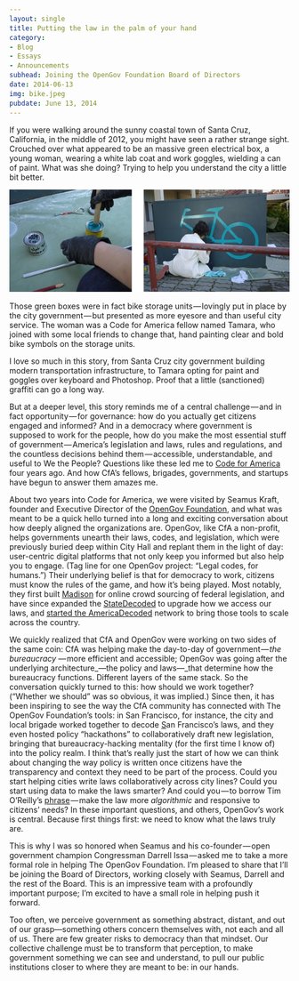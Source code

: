 ```yaml
---
layout: single
title: Putting the law in the palm of your hand
category: 
- Blog
- Essays
- Announcements
subhead: Joining the OpenGov Foundation Board of Directors
date: 2014-06-13
img: bike.jpeg
pubdate: June 13, 2014
---
```

If you were walking around the sunny coastal town of Santa Cruz, California, in the middle of 2012, you might have seen a rather strange sight. Crouched over what appeared to be an massive green electrical box, a young woman, wearing a white lab coat and work goggles, wielding a can of paint. What was she doing? Trying to help you understand the city a little bit better.

![](/img/1__KgScNrv__8UKegbKb7ceKTQ.jpeg)

Those green boxes were in fact bike storage units — lovingly put in place by the city government — but presented as more eyesore and than useful city service. The woman was a Code for America fellow named Tamara, who joined with some local friends to change that, hand painting clear and bold bike symbols on the storage units.

I love so much in this story, from Santa Cruz city government building modern transportation infrastructure, to Tamara opting for paint and goggles over keyboard and Photoshop. Proof that a little (sanctioned) graffiti can go a long way.

But at a deeper level, this story reminds me of a central challenge — and in fact opportunity — for governance: how do you actually get citizens engaged and informed? And in a democracy where government is supposed to work for the people, how do you make the most essential stuff of government — America’s legislation and laws, rules and regulations, and the countless decisions behind them — accessible, understandable, and useful to We the People? Questions like these led me to [Code for America](http://codeforamerica.org/) four years ago. And how CfA’s fellows, brigades, governments, and startups have begun to answer them amazes me.

About two years into Code for America, we were visited by Seamus Kraft, founder and Executive Director of the [OpenGov Foundation](http://opengovfoundation.org/), and what was meant to be a quick hello turned into a long and exciting conversation about how deeply aligned the organizations are. OpenGov, like CfA a non-profit, helps governments unearth their laws, codes, and legislation, which were previously buried deep within City Hall and replant them in the light of day: user-centric digital platforms that not only keep you informed but also help you to engage. (Tag line for one OpenGov project: “Legal codes, for humans.”) Their underlying belief is that for democracy to work, citizens must know the rules of the game, and how it’s being played. Most notably, they first built [Madison](http://opengovfoundation.org/the-madison-project/) for online crowd sourcing of federal legislation, and have since expanded the [StateDecoded](http://www.statedecoded.com/) to upgrade how we access our laws, and [started the AmericaDecoded](http://americadecoded.org/) network to bring those tools to scale across the country.

We quickly realized that CfA and OpenGov were working on two sides of the same coin: CfA was helping make the day-to-day of government — _the bureaucracy_ — more efficient and accessible; OpenGov was going after the underlying architecture_—the policy and laws—_that determine how the bureaucracy functions. Different layers of the same stack. So the conversation quickly turned to this: how should we work together? (“Whether we should” was so obvious, it was implied.) Since then, it has been inspiring to see the way the CfA community has connected with The OpenGov Foundation’s tools: in San Francisco, for instance, the city and local brigade worked together to decode [S](http://sanfranciscocode.org/)an Francisco’s laws, and they even hosted policy “hackathons” to collaboratively draft new legislation, bringing that bureaucracy-hacking mentality (for the first time I know of) into the policy realm. I think that’s really just the start of how we can think about changing the way policy is written once citizens have the transparency and context they need to be part of the process. Could you start helping cities write laws collaboratively across city lines? Could you start using data to make the laws smarter? And could you — to borrow Tim O’Reilly’s [phrase](http://beyondtransparency.org/chapters/part-5/open-data-and-algorithmic-regulation/) — make the law more _algorithmic_ and responsive to citizens’ needs? In these important questions, and others, OpenGov’s work is central. Because first things first: we need to know what the laws truly are.

This is why I was so honored when Seamus and his co-founder — open government champion Congressman Darrell Issa — asked me to take a more formal role in helping The OpenGov Foundation. I’m pleased to share that I’ll be joining the Board of Directors, working closely with Seamus, Darrell and the rest of the Board. This is an impressive team with a profoundly important purpose; I’m excited to have a small role in helping push it forward.

Too often, we perceive government as something abstract, distant, and out of our grasp—something others concern themselves with, not each and all of us. There are few greater risks to democracy than that mindset. Our collective challenge must be to transform that perception, to make government something we can see and understand, to pull our public institutions closer to where they are meant to be: in our hands.